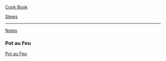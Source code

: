 [Cook Book](https://github.com/vmsmith/CookBook/blob/master/README.md)  

[Stews](https://github.com/vmsmith/CookBook/blob/master/stews.md)  

-----  

[Notes](https://github.com/vmsmith/CookBook/blob/master/notes.md)  

### Pot au Feu  

[Pot au Feu](https://www.thespruceeats.com/pot-au-feu-recipe-1375558)


